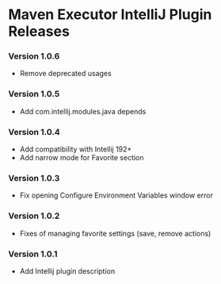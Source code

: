 # Maven Executor IntelliJ Plugin Releases

### Version 1.0.6
* Remove deprecated usages

### Version 1.0.5
* Add com.intellij.modules.java depends

### Version 1.0.4
* Add compatibility with Intellij 192+
* Add narrow mode for Favorite section

### Version 1.0.3
* Fix opening Configure Environment Variables window error

### Version 1.0.2
* Fixes of managing favorite settings (save, remove actions)

### Version 1.0.1
* Add Intellij plugin description